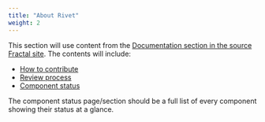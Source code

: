 ```yaml
---
title: "About Rivet"
weight: 2
---
```

This section will use content from the [Documentation section in the source Fractal site](https://uitsdsgn.webtest.iu.edu/uitsds/index.html). The contents will include:

- [How to contribute](https://uitsdsgn.webtest.iu.edu/uitsds/docs/contributing.html)
- [Review process](https://uitsdsgn.webtest.iu.edu/uitsds/docs/review-process.html)
- [Component status](https://uitsdsgn.webtest.iu.edu/uitsds/docs/component-status.html)

The component status page/section should be a full list of every component showing their status at a glance.
